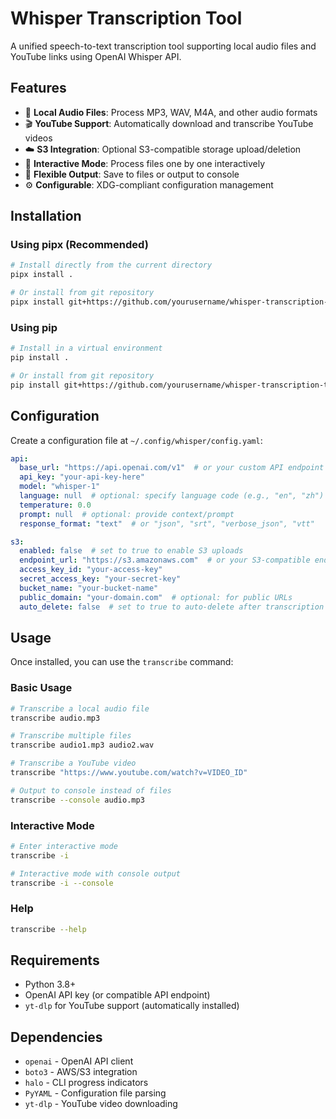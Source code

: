 # Whisper Transcription Tool

A unified speech-to-text transcription tool supporting local audio files and YouTube links using OpenAI Whisper API.

## Features

- 🎵 **Local Audio Files**: Process MP3, WAV, M4A, and other audio formats
- 🎬 **YouTube Support**: Automatically download and transcribe YouTube videos
- ☁️ **S3 Integration**: Optional S3-compatible storage upload/deletion
- 🔄 **Interactive Mode**: Process files one by one interactively
- 📝 **Flexible Output**: Save to files or output to console
- ⚙️ **Configurable**: XDG-compliant configuration management

## Installation

### Using pipx (Recommended)

```bash
# Install directly from the current directory
pipx install .

# Or install from git repository
pipx install git+https://github.com/yourusername/whisper-transcription-tool.git
```

### Using pip

```bash
# Install in a virtual environment
pip install .

# Or install from git repository
pip install git+https://github.com/yourusername/whisper-transcription-tool.git
```

## Configuration

Create a configuration file at `~/.config/whisper/config.yaml`:

```yaml
api:
  base_url: "https://api.openai.com/v1"  # or your custom API endpoint
  api_key: "your-api-key-here"
  model: "whisper-1"
  language: null  # optional: specify language code (e.g., "en", "zh")
  temperature: 0.0
  prompt: null  # optional: provide context/prompt
  response_format: "text"  # or "json", "srt", "verbose_json", "vtt"

s3:
  enabled: false  # set to true to enable S3 uploads
  endpoint_url: "https://s3.amazonaws.com"  # or your S3-compatible endpoint
  access_key_id: "your-access-key"
  secret_access_key: "your-secret-key"
  bucket_name: "your-bucket-name"
  public_domain: "your-domain.com"  # optional: for public URLs
  auto_delete: false  # set to true to auto-delete after transcription
```

## Usage

Once installed, you can use the `transcribe` command:

### Basic Usage

```bash
# Transcribe a local audio file
transcribe audio.mp3

# Transcribe multiple files
transcribe audio1.mp3 audio2.wav

# Transcribe a YouTube video
transcribe "https://www.youtube.com/watch?v=VIDEO_ID"

# Output to console instead of files
transcribe --console audio.mp3
```

### Interactive Mode

```bash
# Enter interactive mode
transcribe -i

# Interactive mode with console output
transcribe -i --console
```

### Help

```bash
transcribe --help
```

## Requirements

- Python 3.8+
- OpenAI API key (or compatible API endpoint)
- `yt-dlp` for YouTube support (automatically installed)

## Dependencies

- `openai` - OpenAI API client
- `boto3` - AWS/S3 integration
- `halo` - CLI progress indicators
- `PyYAML` - Configuration file parsing
- `yt-dlp` - YouTube video downloading